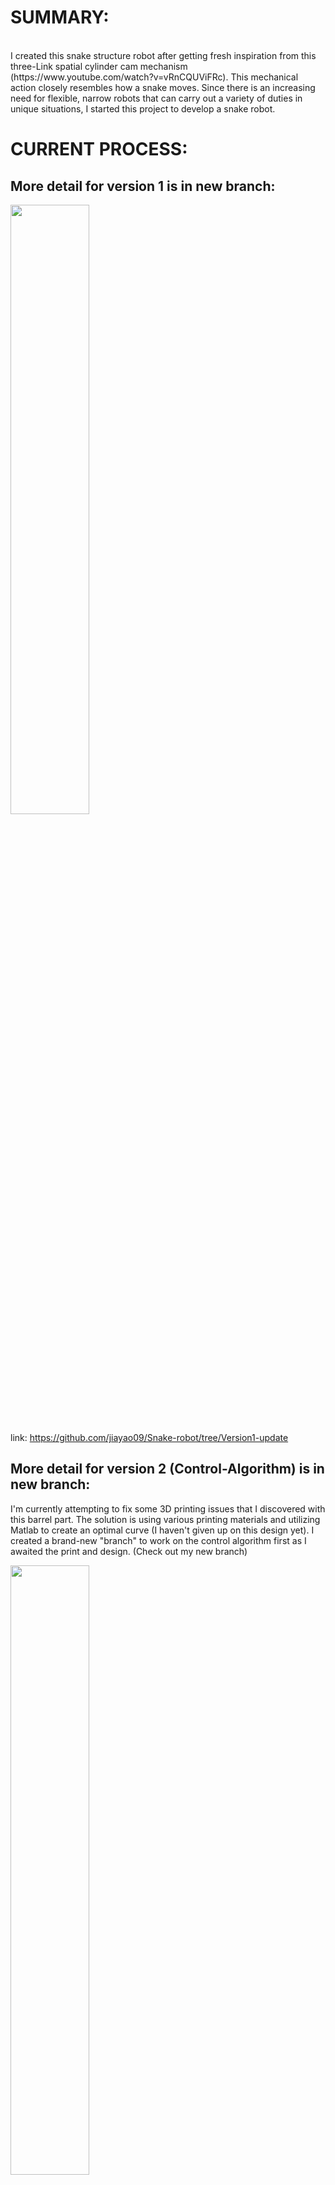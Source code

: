 # SUMMARY:
</br>
I created this snake structure robot after getting fresh inspiration from this three-Link spatial cylinder cam mechanism (https://www.youtube.com/watch?v=vRnCQUViFRc). This mechanical action closely resembles how a snake moves. Since there is an increasing need for flexible, narrow robots that can carry out a variety of duties in unique situations, I started this project to develop a snake robot.



# CURRENT PROCESS:

## More detail for version 1 is in new branch:

<img src="https://user-images.githubusercontent.com/110358483/188028534-f2151974-0614-4771-8b6d-cba20713c6c4.png" width=50% height=50%>

link: https://github.com/jiayao09/Snake-robot/tree/Version1-update


## More detail for version 2 (Control-Algorithm) is in new branch:

I'm currently attempting to fix some 3D printing issues that I discovered with this barrel part. The solution is using various printing materials and utilizing Matlab to create an optimal curve (I haven't given up on this design yet). I created a brand-new "branch" to work on the control algorithm first as I awaited the print and design. (Check out my new branch)

<img src="https://user-images.githubusercontent.com/110358483/189255607-7a5c9e6e-0fd2-43ff-9150-e03983ab6b8f.png" width=50% height=50%>

link: https://github.com/jiayao09/Snake-robot/tree/Control-Algorithm


## Version 3 (latest update):
I believe that a more effective method of controlling the robot is required based on the results of the second version. Following further research into snake motion, I believe we can add a structure to generate snake motion that is linear. I modified the robot by including a part that simulates a snake's muscular contraction, as I demonstrate below.
</br> The following video is a fun approach to teach children about snake motion: https://www.youtube.com/watch?v=kV7O5v7omww (0:20 to 1:15).

https://user-images.githubusercontent.com/110358483/191558831-bdd703b5-2a7b-4fd5-a3f1-cc0d3432bb5c.mp4


![image](https://user-images.githubusercontent.com/110358483/191565285-8d121452-dde6-4614-bb63-518d8d026f6f.png)

This is a brief movie about snake muscle activity of rectilinear locomotion.  Visit this link to view the complete video: https://www.youtube.com/watch?v=wwHkAMo-Mj0

https://user-images.githubusercontent.com/110358483/191566963-a4b19c0f-4722-4253-a8b3-55efeb799b81.mp4
